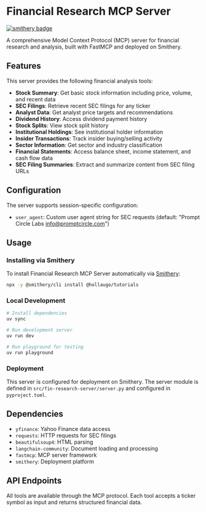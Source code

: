 # Financial Research MCP Server
[![smithery badge](https://smithery.ai/badge/@hollaugo/tutorials)](https://smithery.ai/server/@hollaugo/tutorials)

A comprehensive Model Context Protocol (MCP) server for financial research and analysis, built with FastMCP and deployed on Smithery.

## Features

This server provides the following financial analysis tools:

- **Stock Summary**: Get basic stock information including price, volume, and recent data
- **SEC Filings**: Retrieve recent SEC filings for any ticker
- **Analyst Data**: Get analyst price targets and recommendations
- **Dividend History**: Access dividend payment history
- **Stock Splits**: View stock split history
- **Institutional Holdings**: See institutional holder information
- **Insider Transactions**: Track insider buying/selling activity
- **Sector Information**: Get sector and industry classification
- **Financial Statements**: Access balance sheet, income statement, and cash flow data
- **SEC Filing Summaries**: Extract and summarize content from SEC filing URLs

## Configuration

The server supports session-specific configuration:

- `user_agent`: Custom user agent string for SEC requests (default: "Prompt Circle Labs info@promptcircle.com")

## Usage

### Installing via Smithery

To install Financial Research MCP Server automatically via [Smithery](https://smithery.ai/server/@hollaugo/tutorials):

```bash
npx -y @smithery/cli install @hollaugo/tutorials
```

### Local Development

```bash
# Install dependencies
uv sync

# Run development server
uv run dev

# Run playground for testing
uv run playground
```

### Deployment

This server is configured for deployment on Smithery. The server module is defined in `src/fin-research-server/server.py` and configured in `pyproject.toml`.

## Dependencies

- `yfinance`: Yahoo Finance data access
- `requests`: HTTP requests for SEC filings
- `beautifulsoup4`: HTML parsing
- `langchain-community`: Document loading and processing
- `fastmcp`: MCP server framework
- `smithery`: Deployment platform

## API Endpoints

All tools are available through the MCP protocol. Each tool accepts a ticker symbol as input and returns structured financial data.

